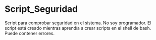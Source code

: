 # Script_Seguridad
Script para comprobar seguridad en el sistema.
No soy programador. El script está creado mientras aprendía a crear scripts en el shell de bash. 
Puede contener errores.
